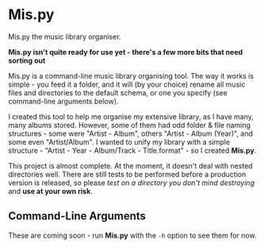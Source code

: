 # Mis.py
Mis.py the music library organiser.

**Mis.py isn't quite ready for use yet - there's a few more bits that need sorting out**

Mis.py is a command-line music library organising tool. The way it works is simple - you feed it a folder, and it will (by your choice) rename all music files and directories to the default schema, or one you specify (see command-line arguments below).

I created this tool to help me organise my extensive library, as I have many, many albums stored. However, some of them had odd folder & file naming structures - some were "Artist - Album", others "Artist - Album (Year)", and some even "Artist/Album". I wanted to unify my library with a simple structure - "Artist - Year - Album/Track - Title.format" - so I created **Mis.py**.

This project is almost complete. At the moment, it doesn't deal with nested directories well. There are still tests to be performed before a production version is released, so please *test on a directory you don't mind destroying* and **use at your own risk**.

## Command-Line Arguments

These are coming soon - run **Mis.py** with the `-h` option to see them for now.
